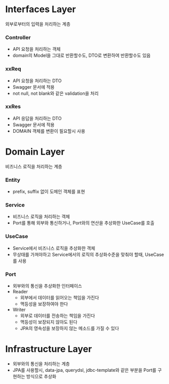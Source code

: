 # Interfaces Layer
외부로부터의 입력을 처리하는 계층
### Controller
- API 요청을 처리하는 객체
- domain의 Model을 그대로 반환할수도, DTO로 변환하여 반환할수도 있음
### xxReq 
- API 요청을 처리하는 DTO
- Swagger 문서에 적용
- not null, not blank와 같은 validation을 처리
### xxRes
- API 응답을 처리하는 DTO
- Swagger 문서에 적용
- DOMAIN 객체를 변환이 필요할시 사용

# Domain Layer
비즈니스 로직을 처리하는 계층
### Entity
- prefix, suffix 없이 도메인 객체를 표현
### Service
- 비즈니스 로직을 처리하는 객체
- Port를 통해 외부와 통신하거나, Port와의 연산을 추상화한 UseCase를 호출
### UseCase
- Service에서 비즈니스 로직을 추상화한 객체
- 무상태를 가져야하고 Service에서의 로직의 추상화수준을 맞춰야 할때, UseCase를 사용
### Port
- 외부와의 통신을 추상화한 인터페이스
- Reader
  - 외부에서 데이터를 읽어오는 책임을 가진다
  - 멱등성을 보장하여야 한다
- Writer
  - 외부로 데이터를 전송하는 책임을 가진다
  - 멱등성이 보장되지 않아도 된다
  - JPA의 영속성을 보장하지 않는 메소드를 가질 수 있다

# Infrastructure Layer
- 외부와의 통신을 처리하는 계층
- JPA를 사용할시, data-jpa, querydsl, jdbc-template와 같은 부분을 Port를 구현하는 방식으로 추상화